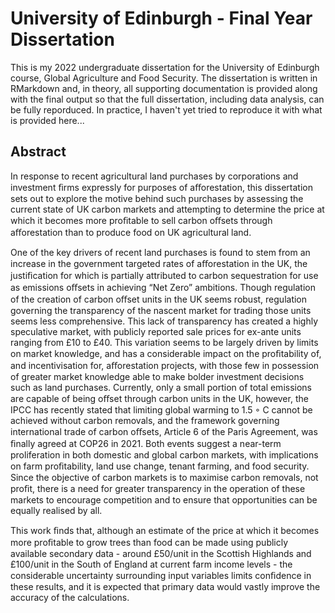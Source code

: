 # University of Edinburgh - Final Year Dissertation

This is my 2022 undergraduate dissertation for the University of Edinburgh course, Global Agriculture and Food Security. The dissertation is written in RMarkdown and, in theory, all supporting documentation is provided along with the final output so that the full dissertation, including data analysis, can be fully reporduced. In practice, I haven't yet tried to reproduce it with what is provided here...

## Abstract

In response to recent agricultural land purchases by corporations and investment ﬁrms expressly for purposes of aﬀorestation, this dissertation sets out to explore the motive behind such purchases by assessing the current state of UK carbon markets and attempting to determine the price at which it becomes more proﬁtable to sell carbon oﬀsets through aﬀorestation than to produce food on UK agricultural land.

One of the key drivers of recent land purchases is found to stem from an increase in the government targeted rates of aﬀorestation in the UK, the justiﬁcation for which is partially attributed to carbon sequestration for use as emissions oﬀsets in achieving “Net Zero” ambitions. Though regulation of the creation of carbon oﬀset units in the UK seems robust, regulation governing the transparency of the nascent market for trading those units seems less comprehensive. This lack of transparency has created a highly speculative market, with publicly reported sale prices for ex-ante units ranging from £10 to £40. This variation seems to be largely driven by limits on market knowledge, and has a considerable impact on the proﬁtability of, and incentivisation for, aﬀorestation projects, with those few in possession of greater market knowledge able to make bolder investment decisions such as land purchases. Currently, only a small portion of total emissions are capable of being oﬀset through carbon units in the UK, however, the IPCC has recently stated that limiting global warming to 1.5 ◦ C cannot be achieved without carbon removals, and the framework governing international trade of carbon oﬀsets, Article 6 of the Paris Agreement, was ﬁnally agreed at COP26 in 2021. Both events suggest a near-term proliferation in both domestic and global carbon markets, with implications on farm proﬁtability, land use change, tenant farming, and food security. Since the objective of carbon markets is to maximise carbon removals, not proﬁt, there is a need for greater transparency in the operation of these markets to encourage competition and to ensure that opportunities can be equally realised by all.

This work ﬁnds that, although an estimate of the price at which it becomes more proﬁtable to grow trees than food can be made using publicly available secondary data - around £50/unit in the Scottish Highlands and £100/unit in the South of England at current farm income levels - the considerable uncertainty surrounding input variables limits conﬁdence in these results, and it is expected that primary data would vastly improve the accuracy of the calculations.
